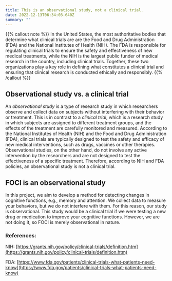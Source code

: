 ```yaml
---
title: This is an observational study, not a clinical trial.
date: 2022-12-13T06:34:03.640Z
summary: ""
---
```

{{% callout note %}}
In the United States, the most authoritative bodies that determine what clinical trials are are the Food and Drug Administration (FDA) and the National Institutes of Health (NIH). The FDA is responsible for regulating clinical trials to ensure the safety and effectiveness of new medical treatments, while the NIH is the largest public funder of medical research in the country, including clinical trials. Together, these two organizations play a key role in defining what constitutes a clinical trial and ensuring that clinical research is conducted ethically and responsibly. 
{{% /callout %}}


## Observational study vs. a clinical trial

An *observational study* is a type of research study in which researchers observe and collect data on subjects without interfering with their behavior or treatment. This is in contrast to a *clinical trial*, which is a research study in which subjects are assigned to different treatment groups, and the effects of the treatment are carefully monitored and measured. According to the National Institutes of Health (NIH) and the Food and Drug Administration (FDA), clinical trials are typically designed to test the safety and efficacy of new medical interventions, such as drugs, vaccines or other therapies. Observational studies, on the other hand, do not involve any active intervention by the researchers and are not designed to test the effectiveness of a specific treatment. Therefore, according to NIH and FDA policies, an observational study is not a clinical trial.


## FOCI is an observational study

In this project, we aim to develop a method for detecting changes in cognitive functions, e.g., memory and attention. We collect data to measure your behaviors, but we do not interfere with them. For this reason, our study is observational. This study would be a clinical trial if we were testing a new drug or medication to improve your cognitive functions. However, we are not doing it, so FOCI is merely observational in nature.


### References: 

NIH: [https://grants.nih.gov/policy/clinical-trials/definition.htm](https://grants.nih.gov/policy/clinical-trials/definition.htm)

FDA: [https://www.fda.gov/patients/clinical-trials-what-patients-need-know](https://www.fda.gov/patients/clinical-trials-what-patients-need-know)



